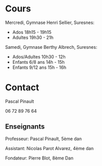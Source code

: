 # Cours

Mercredi, Gymnase Henri Sellier, Suresnes:
- Ados 18h15 - 19h15
- Adultes 19h30 - 21h

Samedi, Gymnase Berthy Albrech, Suresnes:
- Ados/Adultes 10h30 - 12h
- Enfants 6/8 ans 14h - 15h
- Enfants 9/12 ans 15h - 16h

# Contact

Pascal Pinault

06 72 89 76 64

## Enseignants

Professeur: Pascal Pinault, 5ème dan

Assistant: Nicolas Parot Alvarez, 4ème dan

Fondateur: Pierre Blot, 8ème Dan
